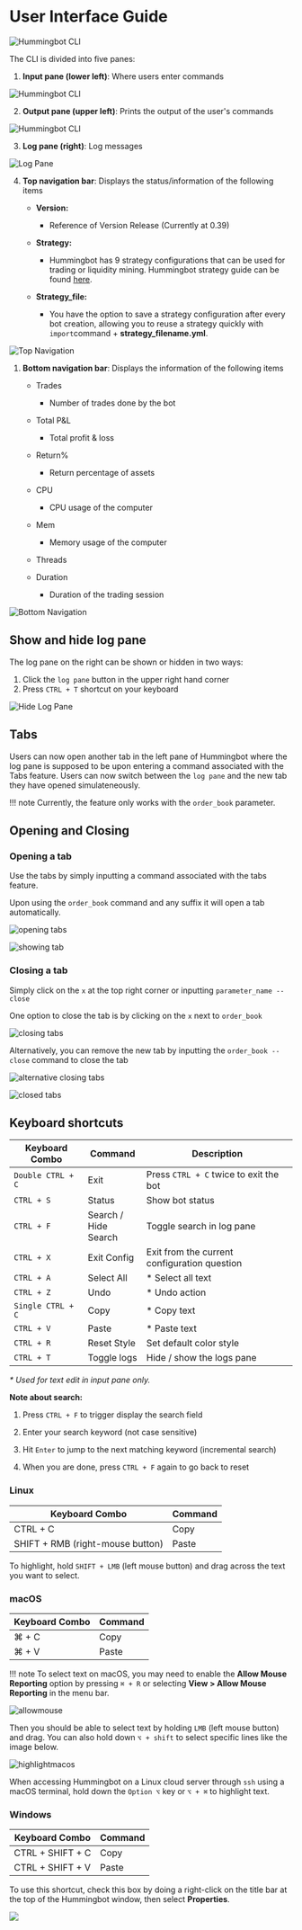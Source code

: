 # User Interface Guide

![Hummingbot CLI](/assets/img/userinterface-hummingbot.gif)

The CLI is divided into five panes:

1. **Input pane (lower left)**: Where users enter commands

![Hummingbot CLI](/assets/img/input-pane.gif)

2. **Output pane (upper left)**: Prints the output of the user's commands

![Hummingbot CLI](/assets/img/output-pane.gif)

3. **Log pane (right)**: Log messages

![Log Pane](/assets/img/log-messages.gif)

4. **Top navigation bar**: Displays the status/information of the following items

   - **Version:**

     - Reference of Version Release (Currently at 0.39)

   - **Strategy:**
     - Hummingbot has 9 strategy configurations that can be used for trading or liquidity mining. Hummingbot strategy guide can be found [here](/strategies/).
   - **Strategy_file:**
     - You have the option to save a strategy configuration after every bot creation, allowing you to reuse a strategy quickly with `import`command + **strategy_filename.yml**.

![Top Navigation](/assets/img/top-nav.gif)

1. **Bottom navigation bar**: Displays the information of the following items

   - Trades
     - Number of trades done by the bot
   - Total P&L
     - Total profit & loss
   - Return%
     - Return percentage of assets
   - CPU
     - CPU usage of the computer
   - Mem

     - Memory usage of the computer

   - Threads

   - Duration
     - Duration of the trading session

![Bottom Navigation](/assets/img/bottom-nav.gif)


## Show and hide log pane

The log pane on the right can be shown or hidden in two ways:

1. Click the `log pane` button in the upper right hand corner
2. Press `CTRL + T` shortcut on your keyboard

![Hide Log Pane](/assets/img/hide-log-pane.gif)

## Tabs

Users can now open another tab in the left pane of Hummingbot where the log pane is supposed to be upon entering a command associated with the Tabs feature. Users can now switch between the `log pane` and the new tab they have opened simulateneously.


!!! note
    Currently, the feature only works with the `order_book` parameter.

## Opening and Closing

### Opening a tab

Use the tabs by simply inputting a command associated with the tabs feature.

Upon using the `order_book` command and any suffix it will open a tab automatically.

![opening tabs](/assets/img/tab-opening.png)

![showing tab](/assets/img/leftpane.png)

### Closing a tab

Simply click on the `x` at the top right corner or inputting `parameter_name --close`

One option to close the tab is by clicking on the `x` next to `order_book`

![closing tabs](/assets/img/closing-of-tabs.png)

Alternatively, you can remove the new tab by inputting the `order_book --close` command to close the tab

![alternative closing tabs](/assets/img/name-of-parameter.png)

![closed tabs](/assets/img/closed-tabs.png)


## Keyboard shortcuts

| Keyboard Combo    | Command                    | Description                                  |
| ----------------- | -------------------------- | -------------------------------------------- |
| `Double CTRL + C` | Exit                       | Press `CTRL + C` twice to exit the bot       |
| `CTRL + S`        | Status                     | Show bot status                              |
| `CTRL + F`        | Search / <br/> Hide Search | Toggle search in log pane                    |
| `CTRL + X`        | Exit Config                | Exit from the current configuration question |
| `CTRL + A`        | Select All                 | \* Select all text                           |
| `CTRL + Z`        | Undo                       | \* Undo action                               |
| `Single CTRL + C` | Copy                       | \* Copy text                                 |
| `CTRL + V`        | Paste                      | \* Paste text                                |
| `CTRL + R`        | Reset Style                | Set default color style                            |
| `CTRL + T`        | Toggle logs                | Hide / show the logs pane                    |

_\* Used for text edit in input pane only._

**Note about search:**

1. Press `CTRL + F` to trigger display the search field

2. Enter your search keyword (not case sensitive)

3. Hit `Enter` to jump to the next matching keyword (incremental search)

4. When you are done, press `CTRL + F` again to go back to reset

### Linux

| Keyboard Combo                   | Command |
| -------------------------------- | ------- |
| CTRL + C                         | Copy    |
| SHIFT + RMB (right-mouse button) | Paste   |

To highlight, hold `SHIFT + LMB` (left mouse button) and drag across the text you want to select.

### macOS

| Keyboard Combo | Command |
| -------------- | ------- |
| ⌘ + C          | Copy    |
| ⌘ + V          | Paste   |

!!! note
    To select text on macOS, you may need to enable the **Allow Mouse Reporting** option by pressing `⌘ + R` or selecting **View > Allow Mouse Reporting** in the menu bar.

![allowmouse](/assets/img/allow_mouse_reporting.png)

Then you should be able to select text by holding `LMB` (left mouse button) and drag. You can also hold down `⌥ + shift` to select specific lines like the image below.

![highlightmacos](/assets/img/highlight_macos.png)

When accessing Hummingbot on a Linux cloud server through `ssh` using a macOS terminal, hold down the `Option ⌥` key or `⌥ + ⌘` to highlight text.

### Windows

| Keyboard Combo   | Command |
| ---------------- | ------- |
| CTRL + SHIFT + C | Copy    |
| CTRL + SHIFT + V | Paste   |

To use this shortcut, check this box by doing a right-click on the title bar at the top of the Hummingbot window, then select **Properties**.

![](/assets/img/properties_windows.png)
